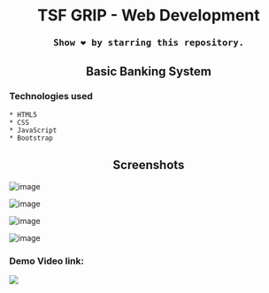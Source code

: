 <h1 align="center">TSF GRIP - Web Development</h1>

### <div align="center"><samp>Show ❤️ by starring this repository.</samp></div>

<h2 align="center">Basic Banking System</h2>

### Technologies used
    * HTML5
    * CSS
    * JavaScript
    * Bootstrap


<h2 align="center">Screenshots</h2>

![image](https://user-images.githubusercontent.com/78247889/144742816-5e973646-6677-4994-9a7a-0740b69cecf9.png)

![image](https://user-images.githubusercontent.com/78247889/144742826-8e28cc4a-7bc6-4c16-9ae2-06890388ec0a.png)

![image](https://user-images.githubusercontent.com/78247889/144742916-de7f9895-6dec-4e04-9640-49ccb921c7b4.png)

![image](https://user-images.githubusercontent.com/78247889/144742933-ec1523af-01c6-44fa-a1ad-5cb6257522a9.png)
<!-- # Preview:  -->
### Demo Video link:

<img src="https://user-images.githubusercontent.com/73097560/115834477-dbab4500-a447-11eb-908a-139a6edaec5c.gif"></h2>
